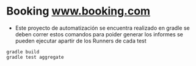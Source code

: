# Booking www.booking.com

* Este proyecto de automatización se encuentra realizado en gradle se deben correr estos comandos para poider generar los informes se pueden ejecutar apartir de los Runners de cada test

```
gradle build
gradle test aggregate
```


